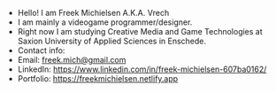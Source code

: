 - Hello! I am Freek Michielsen A.K.A. Vrech
- I am mainly a videogame programmer/designer.
- Right now I am studying Creative Media and Game Technologies at Saxion University of Applied Sciences in Enschede.
- Contact info:
- Email: freek.mich@gmail.com
- LinkedIn: https://www.linkedin.com/in/freek-michielsen-607ba0162/
- Portfolio: https://freekmichielsen.netlify.app

<!---
Vrechu/Vrechu is a ✨ special ✨ repository because its `README.md` (this file) appears on your GitHub profile.
You can click the Preview link to take a look at your changes.
--->
